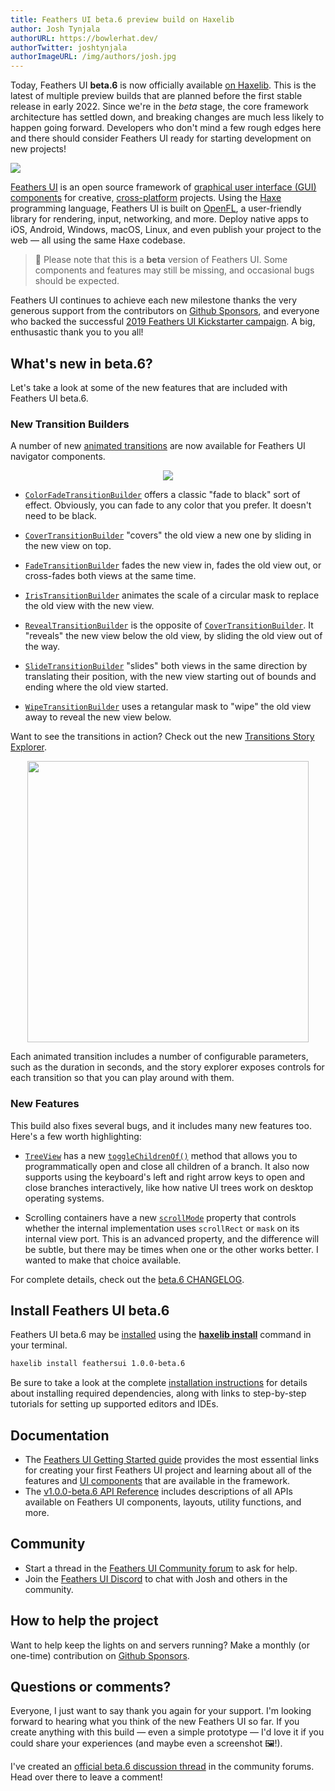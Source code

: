 ```yaml
---
title: Feathers UI beta.6 preview build on Haxelib
author: Josh Tynjala
authorURL: https://bowlerhat.dev/
authorTwitter: joshtynjala
authorImageURL: /img/authors/josh.jpg
---
```


Today, Feathers UI **beta.6** is now officially available [on Haxelib](https://lib.haxe.org/p/feathersui). This is the latest of multiple preview builds that are planned before the first stable release in early 2022. Since we're in the _beta_ stage, the core framework architecture has settled down, and breaking changes are much less likely to happen going forward. Developers who don't mind a few rough edges here and there should consider Feathers UI ready for starting development on new projects!

![](/blog/img/feathersui-beta-5.png)

[Feathers UI](https://feathersui.com/) is an open source framework of [graphical user interface (GUI) components](https://feathersui.com/learn/haxe-openfl/ui-components) for creative, [cross-platform](https://feathersui.com/cross-platform-guis/) projects. Using the [Haxe](https://haxe.org/) programming language, Feathers UI is built on [OpenFL](https://openfl.org/), a user-friendly library for rendering, input, networking, and more. Deploy native apps to iOS, Android, Windows, macOS, Linux, and even publish your project to the web — all using the same Haxe codebase.

> 🚨 Please note that this is a **beta** version of Feathers UI. Some components and features may still be missing, and occasional bugs should be expected.

Feathers UI continues to achieve each new milestone thanks the very generous support from the contributors on [Github Sponsors](https://github.com/sponsors/joshtynjala), and everyone who backed the successful [2019 Feathers UI Kickstarter campaign](https://www.kickstarter.com/projects/feathersui/feathers-ui-cross-platform-components-for-haxe-and-openfl). A big, enthusastic thank you to you all!

## What's new in beta.6?

Let's take a look at some of the new features that are included with Feathers UI beta.6.

### New Transition Builders

A number of new [animated transitions](https://feathersui.com/learn/haxe-openfl/navigator-transitions/) are now available for Feathers UI navigator components.

<div style="text-align:center;"><a href="https://feathersui.com/learn/haxe-openfl/navigator-transitions/"><img src="/blog/img/beta-6-feathersui-transitions.png"></a></div>

- [`ColorFadeTransitionBuilder`](https://api.feathersui.com/current/feathers/motion/transitions/ColorFadeTransitionBuilder.html) offers a classic "fade to black" sort of effect. Obviously, you can fade to any color that you prefer. It doesn't need to be black.

- [`CoverTransitionBuilder`](https://api.feathersui.com/current/feathers/motion/transitions/CoverTransitionBuilder.html) "covers" the old view a new one by sliding in the new view on top.

- [`FadeTransitionBuilder`](https://api.feathersui.com/current/feathers/motion/transitions/FadeTransitionBuilder.html) fades the new view in, fades the old view out, or cross-fades both views at the same time.

- [`IrisTransitionBuilder`](https://api.feathersui.com/current/feathers/motion/transitions/IrisTransitionBuilder.html) animates the scale of a circular mask to replace the old view with the new view.

- [`RevealTransitionBuilder`](https://api.feathersui.com/current/feathers/motion/transitions/RevealTransitionBuilder.html) is the opposite of [`CoverTransitionBuilder`](https://api.feathersui.com/current/feathers/motion/transitions/CoverTransitionBuilder.html). It "reveals" the new view below the old view, by sliding the old view out of the way.

- [`SlideTransitionBuilder`](https://api.feathersui.com/current/feathers/motion/transitions/SlideTransitionBuilder.html) "slides" both views in the same direction by translating their position, with the new view starting out of bounds and ending where the old view started.

- [`WipeTransitionBuilder`](https://api.feathersui.com/current/feathers/motion/transitions/WipeTransitionBuilder.html) uses a retangular mask to "wipe" the old view away to reveal the new view below.

Want to see the transitions in action? Check out the new [Transitions Story Explorer](https://feathersui.com/samples/haxe-openfl/story-explorer/transitions/).

<div style="text-align:center;"><a href="https://feathersui.com/samples/haxe-openfl/story-explorer/transitions/"><img src="/blog/img/beta-6-feathersui-transitions-story-explorer.png" width="450"></a></div>

Each animated transition includes a number of configurable parameters, such as the duration in seconds, and the story explorer exposes controls for each transition so that you can play around with them.

### New Features

This build also fixes several bugs, and it includes many new features too. Here's a few worth highlighting:

- [`TreeView`](https://feathersui.com/learn/haxe-openfl/tree-view/) has a new [`toggleChildrenOf()`](https://api.feathersui.com/current/feathers/controls/TreeView.html#toggleChildrenOf) method that allows you to programmatically open and close all children of a branch. It also now supports using the keyboard's left and right arrow keys to open and close branches interactively, like how native UI trees work on desktop operating systems.

- Scrolling containers have a new [`scrollMode`](https://api.feathersui.com/current/feathers/controls/supportClasses/BaseScrollContainer.html#scrollMode) property that controls whether the internal implementation uses `scrollRect` or `mask` on its internal view port. This is an advanced property, and the difference will be subtle, but there may be times when one or the other works better. I wanted to make that choice available.

For complete details, check out the [beta.6 CHANGELOG](https://github.com/feathersui/feathersui-openfl/blob/v1.0.0-beta.6/CHANGELOG.md).

## Install Feathers UI beta.6

Feathers UI beta.6 may be [installed](https://feathersui.com/learn/haxe-openfl/installation) using the [**haxelib install**](https://lib.haxe.org/documentation/using-haxelib/#install) command in your terminal.

```sh
haxelib install feathersui 1.0.0-beta.6
```

Be sure to take a look at the complete [installation instructions](https://feathersui.com/learn/haxe-openfl/installation) for details about installing required dependencies, along with links to step-by-step tutorials for setting up supported editors and IDEs.

## Documentation

- The [Feathers UI Getting Started guide](https://feathersui.com/learn/haxe-openfl/getting-started) provides the most essential links for creating your first Feathers UI project and learning about all of the features and [UI components](https://feathersui.com/learn/haxe-openfl/ui-components) that are available in the framework.
- The [v1.0.0-beta.6 API Reference](https://api.feathersui.com/v1.0.0-beta.6/) includes descriptions of all APIs available on Feathers UI components, layouts, utility functions, and more.

## Community

- Start a thread in the [Feathers UI Community forum](https://community.feathersui.com/) to ask for help.
- Join the [Feathers UI Discord](https://discord.feathersui.com/) to chat with Josh and others in the community.

## How to help the project

Want to help keep the lights on and servers running? Make a monthly (or one-time) contribution on [Github Sponsors](https://github.com/sponsors/joshtynjala).

## Questions or comments?

Everyone, I just want to say thank you again for your support. I'm looking forward to hearing what you think of the new Feathers UI so far. If you create anything with this build — even a simple prototype — I'd love it if you could share your experiences (and maybe even a screenshot 🖼!).

I've created an [official beta.6 discussion thread](https://community.feathersui.com/d/73-feathers-ui-beta6-preview-build-on-haxelib) in the community forums. Head over there to leave a comment!
